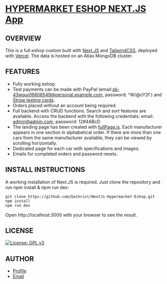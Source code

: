 # [HYPERMARKET ESHOP NEXT.JS App](https://next-js-hypermarket-eshop.vercel.app/)

## OVERVIEW

This is a full eshop custom built with [Next.JS](https://nextjs.org/) and [TailwindCSS](https://tailwindcss.com/), deployed with [Vercel](https://next-js-imdb.vercel.app). The data is hosted on an Atlas MongoDB cluster.

## FEATURES

- Fully working eshop.
- Test payments can be made with PayPal (email:sb-43wqun16606549@personal.example.com, password: ^W/@cY2f ) and [Stripe testing cards](https://stripe.com/docs/testing#cards).
- Orders placed without an account being required.
- Full backend with CRUD functions. Search and sort features are available. Access the backend with the following credentials: email: admin@admin.com, password: 12#4ABcD
- The landing page has been created with [fullPage.js](https://alvarotrigo.com/react-fullpage/). Each manufacturer appears in one section in alphabetical order. If there are more than one cars from the same manufacturer available, they can be viewed by scrolling horizontally.
- Dedicated page for each car with specifications and images.
- Emails for completed orders and password resets.

## INSTALL INSTRUCTIONS

A working installation of Next.JS is required. Just clone the repository and run npm install & npm run dev:

```
git clone https://github.com/Gechrist/NextJs-Hypermarket-Eshop.git
npm install
npm run dev

```

Open http://localhost:3000 with your browser to see the result.

## LICENSE

[![License: GPL v3](https://img.shields.io/badge/License-GPLv3-blue.svg)](https://www.gnu.org/licenses/gpl-3.0)

## AUTHOR

- [Profile](https://github.com/Gechrist/)
- [Email](mailto:gchris@hotmail.co.uk)
